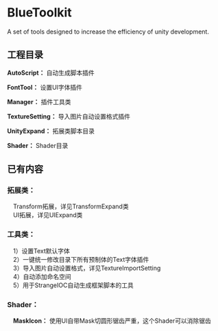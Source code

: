 # BlueToolkit
A set of tools designed to increase the efficiency of unity development.

## 工程目录
**AutoScript：** 自动生成脚本插件 
  
**FontTool：** 设置UI字体插件    

**Manager：** 插件工具类    

**TextureSetting：** 导入图片自动设置格式插件    

**UnityExpand：** 拓展类脚本目录      

**Shader：** Shader目录   

## 已有内容
### 拓展类：     
&ensp;&ensp;Transform拓展，详见TransformExpand类     
&ensp;&ensp;UI拓展，详见UIExpand类   
### 工具类：  
&ensp;&ensp;1）设置Text默认字体     
&ensp;&ensp;2）一键统一修改目录下所有预制体的Text字体插件      
&ensp;&ensp;3）导入图片自动设置格式，详见TextureImportSetting   
&ensp;&ensp;4）自动添加命名空间       
&ensp;&ensp;5）用于StrangeIOC自动生成框架脚本的工具
### Shader：
&ensp;&ensp;**MaskIcon：** 使用UI自带Mask切圆形锯齿严重，这个Shader可以消除锯齿   
